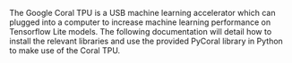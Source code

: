 The Google Coral TPU is a USB machine learning accelerator which can plugged into a computer to increase machine learning performance on Tensorflow Lite models. The following documentation will detail how to install the relevant libraries and use the provided PyCoral library in Python to make use of the Coral TPU.
